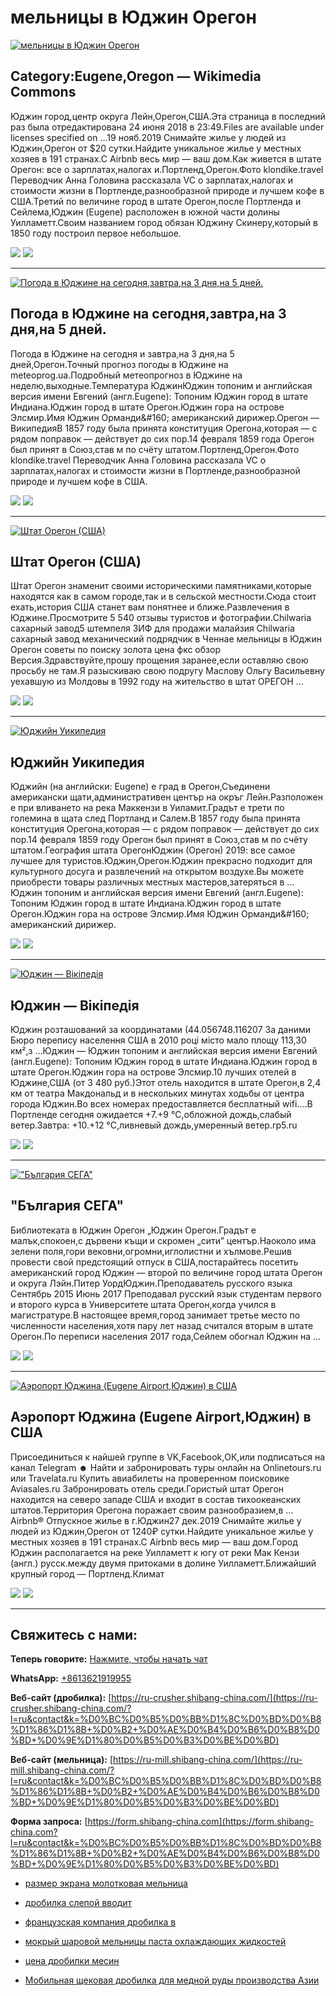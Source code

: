 # мельницы в Юджин Орегон

<a href="https://swt.shibang-china.com/?l=ru&img&k=%D0%BC%D0%B5%D0%BB%D1%8C%D0%BD%D0%B8%D1%86%D1%8B+%D0%B2+%D0%AE%D0%B4%D0%B6%D0%B8%D0%BD+%D0%9E%D1%80%D0%B5%D0%B3%D0%BE%D0%BD" target="_blank">![мельницы в Юджин Орегон](http://static.shibang-china.com/all-800x300/259.jpg)</a>

## Category:Eugene,Oregon — Wikimedia Commons
Юджин город,центр округа Лейн,Орегон,США.Эта страница в последний раз была отредактирована 24 июня 2018 в 23:49.Files are available under licenses specified on …19 нояб.2019 Снимайте жилье у людей из Юджин,Орегон от $20 сутки.Найдите уникальное жилье у местных хозяев в 191 странах.С Airbnb весь мир — ваш дом.Как живется в штате Орегон: все о зарплатах,налогах и.Портленд,Орегон.Фото klondike.travel Переводчик Анна Головина рассказала VC о зарплатах,налогах и стоимости жизни в Портленде,разнообразной природе и лучшем кофе в США.Третий по величине город в штате Орегон,после Портленда и Сейлема,Юджин (Eugene) расположен в южной части долины Уилламетт.Своим названием город обязан Юджину Скинеру,который в 1850 году построил первое небольшое.


<a href="https://whatsapp.shibangsoft.com/WhatsApp.php" target="_blank" title="WhatsApp">![](http://static.shibang-china.com/icon/whatsapp.png)</a> <a href="https://swt.shibang-china.com/?l=ru&icon&k=%D0%BC%D0%B5%D0%BB%D1%8C%D0%BD%D0%B8%D1%86%D1%8B+%D0%B2+%D0%AE%D0%B4%D0%B6%D0%B8%D0%BD+%D0%9E%D1%80%D0%B5%D0%B3%D0%BE%D0%BD" target="_blank">![](http://static.shibang-china.com/icon/chat-ru.png)</a>

---

<a href="https://swt.shibang-china.com/?l=ru&img&k=%D0%BC%D0%B5%D0%BB%D1%8C%D0%BD%D0%B8%D1%86%D1%8B+%D0%B2+%D0%AE%D0%B4%D0%B6%D0%B8%D0%BD+%D0%9E%D1%80%D0%B5%D0%B3%D0%BE%D0%BD" target="_blank">![Погода в Юджине на сегодня,завтра,на 3 дня,на 5 дней.](http://static.shibang-china.com/all-800x300/445.jpg)</a>

## Погода в Юджине на сегодня,завтра,на 3 дня,на 5 дней.
Погода в Юджине на сегодня и завтра,на 3 дня,на 5 дней,Орегон.Точный прогноз погоды в Юджине на meteoprog.ua.Подробный метеопрогноз в Юджине на неделю,выходные.Температура ЮджинЮджин топоним и английская версия имени Евгений (англ.Eugene): Топоним Юджин город в штате Индиана.Юджин город в штате Орегон.Юджин гора на острове Элсмир.Имя Юджин Орманди&amp;#160; американский дирижер.Орегон — ВикипедияВ 1857 году была принята конституция Орегона,которая — с рядом поправок — действует до сих пор.14 февраля 1859 года Орегон был принят в Союз,став м по счёту штатом.Портленд,Орегон.Фото klondike.travel Переводчик Анна Головина рассказала VC о зарплатах,налогах и стоимости жизни в Портленде,разнообразной природе и лучшем кофе в США.


<a href="https://whatsapp.shibangsoft.com/WhatsApp.php" target="_blank" title="WhatsApp">![](http://static.shibang-china.com/icon/whatsapp.png)</a> <a href="https://swt.shibang-china.com/?l=ru&icon&k=%D0%BC%D0%B5%D0%BB%D1%8C%D0%BD%D0%B8%D1%86%D1%8B+%D0%B2+%D0%AE%D0%B4%D0%B6%D0%B8%D0%BD+%D0%9E%D1%80%D0%B5%D0%B3%D0%BE%D0%BD" target="_blank">![](http://static.shibang-china.com/icon/chat-ru.png)</a>

---

<a href="https://swt.shibang-china.com/?l=ru&img&k=%D0%BC%D0%B5%D0%BB%D1%8C%D0%BD%D0%B8%D1%86%D1%8B+%D0%B2+%D0%AE%D0%B4%D0%B6%D0%B8%D0%BD+%D0%9E%D1%80%D0%B5%D0%B3%D0%BE%D0%BD" target="_blank">![Штат Орегон (США)](http://static.shibang-china.com/all-800x300/989.jpg)</a>

## Штат Орегон (США)
Штат Орегон знаменит своими историческими памятниками,которые находятся как в самом городе,так и в сельской местности.Сюда стоит ехать,история США станет вам понятнее и ближе.Развлечения в Юджине.Просмотрите 5 540 отзывы туристов и фотографии.Chilwaria сахарный завод5 штемпеля ЗИФ для продажи малайзия Chilwaria сахарный завод механический подрядчик в Ченнае мельницы в Юджин Орегон советы по поиску золота цена фкс обзор Версия.Здравствуйте,прошу прощения заранее,если оставляю свою просьбу не там.Я разыскиваю свою подругу Маслову Ольгу Васильевну уехавшую из Молдовы в 1992 году на жительство в штат ОРЕГОН …


<a href="https://whatsapp.shibangsoft.com/WhatsApp.php" target="_blank" title="WhatsApp">![](http://static.shibang-china.com/icon/whatsapp.png)</a> <a href="https://swt.shibang-china.com/?l=ru&icon&k=%D0%BC%D0%B5%D0%BB%D1%8C%D0%BD%D0%B8%D1%86%D1%8B+%D0%B2+%D0%AE%D0%B4%D0%B6%D0%B8%D0%BD+%D0%9E%D1%80%D0%B5%D0%B3%D0%BE%D0%BD" target="_blank">![](http://static.shibang-china.com/icon/chat-ru.png)</a>

---

<a href="https://swt.shibang-china.com/?l=ru&img&k=%D0%BC%D0%B5%D0%BB%D1%8C%D0%BD%D0%B8%D1%86%D1%8B+%D0%B2+%D0%AE%D0%B4%D0%B6%D0%B8%D0%BD+%D0%9E%D1%80%D0%B5%D0%B3%D0%BE%D0%BD" target="_blank">![Юджийн Уикипедия](http://static.shibang-china.com/all-800x300/939.jpg)</a>

## Юджийн Уикипедия
Юджийн (на английски: Eugene) е град в Орегон,Съединени американски щати,административен център на окръг Лейн.Разположен е при вливането на река Маккензи в Уиламит.Градът е трети по големина в щата след Портланд и Салем.В 1857 году была принята конституция Орегона,которая — с рядом поправок — действует до сих пор.14 февраля 1859 году Орегон был принят в Союз,став м по счёту штатом.География штата ОрегонЮджин (Орегон) 2019: все самое лучшее для туристов.Юджин,Орегон.Юджин прекрасно подходит для культурного досуга и развлечений на открытом воздухе.Вы можете приобрести товары различных местных мастеров,затеряться в …Юджин топоним и английская версия имени Евгений (англ.Eugene): Топоним Юджин город в штате Индиана.Юджин город в штате Орегон.Юджин гора на острове Элсмир.Имя Юджин Орманди&amp;#160; американский дирижер.


<a href="https://whatsapp.shibangsoft.com/WhatsApp.php" target="_blank" title="WhatsApp">![](http://static.shibang-china.com/icon/whatsapp.png)</a> <a href="https://swt.shibang-china.com/?l=ru&icon&k=%D0%BC%D0%B5%D0%BB%D1%8C%D0%BD%D0%B8%D1%86%D1%8B+%D0%B2+%D0%AE%D0%B4%D0%B6%D0%B8%D0%BD+%D0%9E%D1%80%D0%B5%D0%B3%D0%BE%D0%BD" target="_blank">![](http://static.shibang-china.com/icon/chat-ru.png)</a>

---

<a href="https://swt.shibang-china.com/?l=ru&img&k=%D0%BC%D0%B5%D0%BB%D1%8C%D0%BD%D0%B8%D1%86%D1%8B+%D0%B2+%D0%AE%D0%B4%D0%B6%D0%B8%D0%BD+%D0%9E%D1%80%D0%B5%D0%B3%D0%BE%D0%BD" target="_blank">![Юджин — Вікіпедія](http://static.shibang-china.com/all-800x300/701.jpg)</a>

## Юджин — Вікіпедія
Юджин розташований за координатами (44.056748.116207 За даними Бюро перепису населення США в 2010 році місто мало площу 113,30 км&#178;,з …Юджин — Юджин топоним и английская версия имени Евгений (англ.Eugene): Топоним Юджин город в штате Индиана.Юджин город в штате Орегон.Юджин гора на острове Элсмир.10 лучших отелей в Юджине,США (от 3 480 руб.)Этот отель находится в штате Орегон,в 2,4 км от театра Макдональд и в нескольких минутах ходьбы от центра города Юджин.Во всех номерах предоставляется бесплатный wifi.…В Портленде сегодня ожидается +7.+9 &#176;C,обложной дождь,слабый ветер.Завтра: +10.+12 &#176;C,ливневый дождь,умеренный ветер.rp5.ru


<a href="https://whatsapp.shibangsoft.com/WhatsApp.php" target="_blank" title="WhatsApp">![](http://static.shibang-china.com/icon/whatsapp.png)</a> <a href="https://swt.shibang-china.com/?l=ru&icon&k=%D0%BC%D0%B5%D0%BB%D1%8C%D0%BD%D0%B8%D1%86%D1%8B+%D0%B2+%D0%AE%D0%B4%D0%B6%D0%B8%D0%BD+%D0%9E%D1%80%D0%B5%D0%B3%D0%BE%D0%BD" target="_blank">![](http://static.shibang-china.com/icon/chat-ru.png)</a>

---

<a href="https://swt.shibang-china.com/?l=ru&img&k=%D0%BC%D0%B5%D0%BB%D1%8C%D0%BD%D0%B8%D1%86%D1%8B+%D0%B2+%D0%AE%D0%B4%D0%B6%D0%B8%D0%BD+%D0%9E%D1%80%D0%B5%D0%B3%D0%BE%D0%BD" target="_blank">![&quot;България СЕГА&quot;](http://static.shibang-china.com/all-800x300/365.jpg)</a>

## &quot;България СЕГА&quot;
Библиотеката в Юджин Орегон „Юджин Орегон.Градът е малък,спокоен,с дървени къщи и скромен „сити” център.Наоколо има зелени поля,гори вековни,огромни,иглолистни и хълмове.Решив провести свой предстоящий отпуск в США,постарайтесь посетить американский город Юджин — второй по величине город штата Орегон и округа Лэйн.Питер УордЮджин.Преподаватель русского языка Сентябрь 2015 Июнь 2017 Преподавал русский язык студентам первого и второго курса в Университете штата Орегон,когда учился в магистратуре.В настоящее время,город занимает третье место по численности населения,хотя пару лет назад считался вторым в штате Орегон.По переписи населения 2017 года,Сейлем обогнал Юджин на …


<a href="https://whatsapp.shibangsoft.com/WhatsApp.php" target="_blank" title="WhatsApp">![](http://static.shibang-china.com/icon/whatsapp.png)</a> <a href="https://swt.shibang-china.com/?l=ru&icon&k=%D0%BC%D0%B5%D0%BB%D1%8C%D0%BD%D0%B8%D1%86%D1%8B+%D0%B2+%D0%AE%D0%B4%D0%B6%D0%B8%D0%BD+%D0%9E%D1%80%D0%B5%D0%B3%D0%BE%D0%BD" target="_blank">![](http://static.shibang-china.com/icon/chat-ru.png)</a>

---

<a href="https://swt.shibang-china.com/?l=ru&img&k=%D0%BC%D0%B5%D0%BB%D1%8C%D0%BD%D0%B8%D1%86%D1%8B+%D0%B2+%D0%AE%D0%B4%D0%B6%D0%B8%D0%BD+%D0%9E%D1%80%D0%B5%D0%B3%D0%BE%D0%BD" target="_blank">![Аэропорт Юджина (Eugene Airport,Юджин) в США](http://static.shibang-china.com/all-800x300/526.jpg)</a>

## Аэропорт Юджина (Eugene Airport,Юджин) в США
Присоединиться к найшей группе в VK,Facebook,ОК,или подписаться на канал Telegram ☻ Найти и забронировать туры онлайн на Onlinetours.ru или Travelata.ru Купить авиабилеты на проверенном поисковике Aviasales.ru Забронировать отель среди.Гористый штат Орегон находится на северо западе США и входит в состав тихоокеанских штатов.Территория Орегона поражает своим разнообразием,в …Airbnb&#174; Отпускное жилье в г.Юджин27 дек.2019 Снимайте жилье у людей из Юджин,Орегон от 1240₽ сутки.Найдите уникальное жилье у местных хозяев в 191 странах.С Airbnb весь мир — ваш дом.Город Юджин располагается на реке Уилламетт к югу от реки Мак Кензи (англ.) русск.между двумя притоками в долине Уилламетт.Ближайший крупный город — Портленд.Климат


<a href="https://whatsapp.shibangsoft.com/WhatsApp.php" target="_blank" title="WhatsApp">![](http://static.shibang-china.com/icon/whatsapp.png)</a> <a href="https://swt.shibang-china.com/?l=ru&icon&k=%D0%BC%D0%B5%D0%BB%D1%8C%D0%BD%D0%B8%D1%86%D1%8B+%D0%B2+%D0%AE%D0%B4%D0%B6%D0%B8%D0%BD+%D0%9E%D1%80%D0%B5%D0%B3%D0%BE%D0%BD" target="_blank">![](http://static.shibang-china.com/icon/chat-ru.png)</a>

---
## Свяжитесь с нами:

**Теперь говорите:** [Нажмите, чтобы начать чат](https://swt.shibang-china.com?l=ru&contact&k=%D0%BC%D0%B5%D0%BB%D1%8C%D0%BD%D0%B8%D1%86%D1%8B+%D0%B2+%D0%AE%D0%B4%D0%B6%D0%B8%D0%BD+%D0%9E%D1%80%D0%B5%D0%B3%D0%BE%D0%BD)

**WhatsApp:**  [+8613621919955](https://whatsapp.shibangsoft.com/WhatsApp.php)

**Веб-сайт (дробилка):** [https://ru-crusher.shibang-china.com/](https://ru-crusher.shibang-china.com/?l=ru&contact&k=%D0%BC%D0%B5%D0%BB%D1%8C%D0%BD%D0%B8%D1%86%D1%8B+%D0%B2+%D0%AE%D0%B4%D0%B6%D0%B8%D0%BD+%D0%9E%D1%80%D0%B5%D0%B3%D0%BE%D0%BD)

**Веб-сайт (мельница):** [https://ru-mill.shibang-china.com/](https://ru-mill.shibang-china.com/?l=ru&contact&k=%D0%BC%D0%B5%D0%BB%D1%8C%D0%BD%D0%B8%D1%86%D1%8B+%D0%B2+%D0%AE%D0%B4%D0%B6%D0%B8%D0%BD+%D0%9E%D1%80%D0%B5%D0%B3%D0%BE%D0%BD)

**Форма запроса:** [https://form.shibang-china.com](https://form.shibang-china.com?l=ru&contact&k=%D0%BC%D0%B5%D0%BB%D1%8C%D0%BD%D0%B8%D1%86%D1%8B+%D0%B2+%D0%AE%D0%B4%D0%B6%D0%B8%D0%BD+%D0%9E%D1%80%D0%B5%D0%B3%D0%BE%D0%BD)

* [размер экрана молотковая мельница](../125/%D1%80%D0%B0%D0%B7%D0%BC%D0%B5%D1%80%20%D1%8D%D0%BA%D1%80%D0%B0%D0%BD%D0%B0%20%D0%BC%D0%BE%D0%BB%D0%BE%D1%82%D0%BA%D0%BE%D0%B2%D0%B0%D1%8F%20%D0%BC%D0%B5%D0%BB%D1%8C%D0%BD%D0%B8%D1%86%D0%B0.md)

* [дробилка слепой вводит](../125/%D0%B4%D1%80%D0%BE%D0%B1%D0%B8%D0%BB%D0%BA%D0%B0%20%D1%81%D0%BB%D0%B5%D0%BF%D0%BE%D0%B9%20%D0%B2%D0%B2%D0%BE%D0%B4%D0%B8%D1%82.md)

* [французская компания дробилка в](../121/%D1%84%D1%80%D0%B0%D0%BD%D1%86%D1%83%D0%B7%D1%81%D0%BA%D0%B0%D1%8F%20%D0%BA%D0%BE%D0%BC%D0%BF%D0%B0%D0%BD%D0%B8%D1%8F%20%D0%B4%D1%80%D0%BE%D0%B1%D0%B8%D0%BB%D0%BA%D0%B0%20%D0%B2.md)

* [мокрый шаровой мельницы паста охлаждающих жидкостей](../125/%D0%BC%D0%BE%D0%BA%D1%80%D1%8B%D0%B9%20%D1%88%D0%B0%D1%80%D0%BE%D0%B2%D0%BE%D0%B9%20%D0%BC%D0%B5%D0%BB%D1%8C%D0%BD%D0%B8%D1%86%D1%8B%20%D0%BF%D0%B0%D1%81%D1%82%D0%B0%20%D0%BE%D1%85%D0%BB%D0%B0%D0%B6%D0%B4%D0%B0%D1%8E%D1%89%D0%B8%D1%85%20%D0%B6%D0%B8%D0%B4%D0%BA%D0%BE%D1%81%D1%82%D0%B5%D0%B9.md)

* [цена дробилки месин](../124/%D1%86%D0%B5%D0%BD%D0%B0%20%D0%B4%D1%80%D0%BE%D0%B1%D0%B8%D0%BB%D0%BA%D0%B8%20%D0%BC%D0%B5%D1%81%D0%B8%D0%BD.md)

* [Мобильная щековая дробилка для медной руды производства Азии](../121/%D0%9C%D0%BE%D0%B1%D0%B8%D0%BB%D1%8C%D0%BD%D0%B0%D1%8F%20%D1%89%D0%B5%D0%BA%D0%BE%D0%B2%D0%B0%D1%8F%20%D0%B4%D1%80%D0%BE%D0%B1%D0%B8%D0%BB%D0%BA%D0%B0%20%D0%B4%D0%BB%D1%8F%20%D0%BC%D0%B5%D0%B4%D0%BD%D0%BE%D0%B9%20%D1%80%D1%83%D0%B4%D1%8B%20%D0%BF%D1%80%D0%BE%D0%B8%D0%B7%D0%B2%D0%BE%D0%B4%D1%81%D1%82%D0%B2%D0%B0%20%D0%90%D0%B7%D0%B8%D0%B8.md)